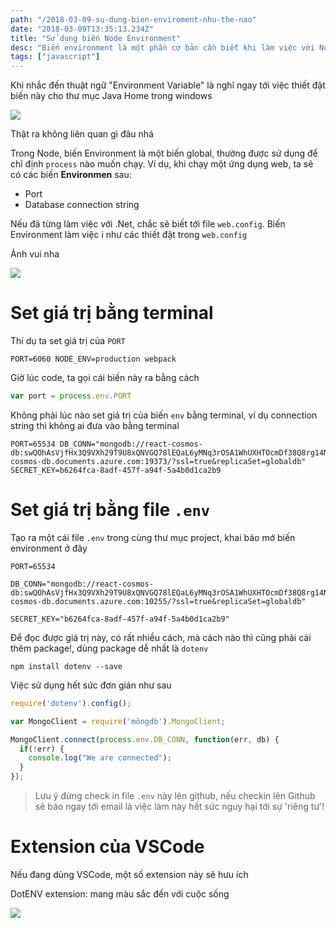 ```yaml
---
path: "/2018-03-09-su-dung-bien-enviroment-nhu-the-nao"
date: "2018-03-09T13:35:13.234Z"
title: "Sử dụng biến Node Environment"
desc: "Biến environment là một phần cơ bản cần biết khi làm việc với Node"
tags: ["javascript"]
---
```


Khi nhắc đến thuật ngữ "Environment Variable" là nghĩ ngay tới việc thiết đặt biến này cho thư mục Java Home trong windows

![](https://cdn-images-1.medium.com/max/800/1*NWeRct1eJ16rAmEaabKV7A.png)

Thật ra không liên quan gì đâu nhá

Trong Node, biến Environment là một biến global, thường được sử dụng để chỉ định `process` nào muốn chạy. Ví dụ, khi chạy một ứng dụng web, ta sẽ có các biến **Environmen** sau:

- Port
- Database connection string

Nếu đã từng làm việc với .Net, chắc sẽ biết tới file `web.config`. Biến Environment làm việc i như các thiết đặt trong `web.config`

Ảnh vui nha

![](https://cdn-images-1.medium.com/max/800/1*v9l07sac43rmP-FAXxmwkw.png)

# Set giá trị bằng terminal

Thí dụ ta set giá trị của `PORT` 

```
PORT=6060 NODE_ENV=production webpack
```

Giờ lúc code, ta gọi cái biến này ra bằng cách

```js
var port = process.env.PORT
```

Không phải lúc nào set giá trị của biến `env` bằng terminal, ví dụ connection string thì không ai đưa vào bằng terminal

```
PORT=65534 DB_CONN="mongodb://react-cosmos-db:swQOhAsVjfHx3Q9VXh29T9U8xQNVGQ78lEQaL6yMNq3rOSA1WhUXHTOcmDf38Q8rg14NHtQLcUuMA==@react-cosmos-db.documents.azure.com:19373/?ssl=true&replicaSet=globaldb" SECRET_KEY=b6264fca-8adf-457f-a94f-5a4b0d1ca2b9
```

# Set giá trị bằng file `.env`

Tạo ra một cái file `.env` trong cùng thư mục project, khai báo mớ biến environment ở đây

```
PORT=65534

DB_CONN="mongodb://react-cosmos-db:swQOhAsVjfHx3Q9VXh29T9U8xQNVGQ78lEQaL6yMNq3rOSA1WhUXHTOcmDf38Q8rg14NHtQLcUuMA==@react-cosmos-db.documents.azure.com:10255/?ssl=true&replicaSet=globaldb"

SECRET_KEY="b6264fca-8adf-457f-a94f-5a4b0d1ca2b9"
```

Để đọc được giá trị này, có rất nhiều cách, mà cách nào thì cũng phải cái thêm package!, dùng package dễ nhất là `dotenv`

```
npm install dotenv --save
```

Việc sử dụng hết sức đơn giản như sau

```js
require('dotenv').config();

var MongoClient = require('môngdb').MongoClient;

MongoClient.connect(process.env.DB_CONN, function(err, db) {
  if(!err) {
    console.log("We are connected");
  }
});
```

> Lưu ý đừng check in file `.env` này lên github, nếu checkin lên Github sẽ báo ngay tới email là việc làm này hết sức nguy hại tới sự 'riêng tư'!

# Extension của VSCode

Nếu đang dùng VSCode, một số extension này sẽ hưu ích

DotENV extension: mang màu sắc đến với cuộc sống

![](https://cdn-images-1.medium.com/max/800/1*K5PBHyeMSrND58ycVyw3YA.png)